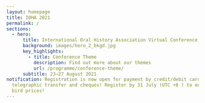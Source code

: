```yaml
---
layout: homepage
title: IOHA 2021
permalink: /
sections:
  - hero:
      title: International Oral History Association Virtual Conference
      background: images/hero_2_bkgd.jpg
      key_highlights:
        - title: Conference Theme
          description: Find out more about our themes
          url: /programme/conference-theme/
      subtitle: 23—27 August 2021
notification: Registration is now open for payment by credit/debit card,
  telegraphic transfer and cheques! Register by 31 July (UTC +8 ) to enjoy early
  bird prices!
---
```

